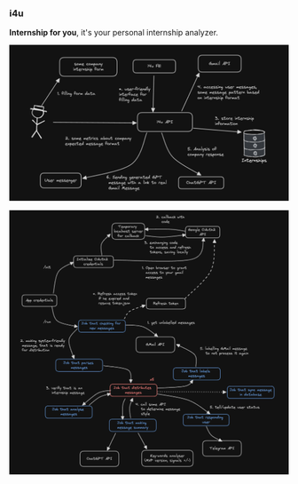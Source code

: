 ### i4u

**Internship for you**, it's your personal internship analyzer.

![](./docs/system-workflow.png)

![](./docs/core-workflow.png)